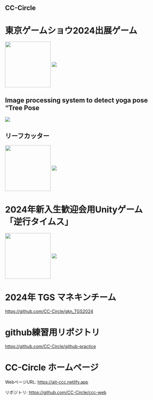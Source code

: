 ## CC-Circle

# 東京ゲームショウ2024出展ゲーム
<img align="center" src="https://github.com/user-attachments/assets/5b86a656-8141-42af-9524-11b9acb8e710" style="height: 150px; width: auto;" />
<a href="https://github.com/CC-Circle/Yoga_Earth">
  <img align="center" src="https://github-readme-stats.vercel.app/api/pin/?username=CC-Circle&repo=Yoga_Earth&theme=buefy" />
</a>

## Image processing system to detect yoga pose “Tree Pose
<a href="https://github.com/CC-Circle/Yoga-Fighter">
  <img align="center" src="https://github-readme-stats.vercel.app/api/pin/?username=CC-Circle&repo=Yoga-Fighter&theme=buefy" />
</a>

## リーフカッター

<img align="center" src="https://github.com/user-attachments/assets/18d931f9-04ee-4a52-b652-2b5d092ee22d" style="height: 150px; width: auto;" />

<a href="https://github.com/CC-Circle/WWW">
  <img align="center" src="https://github-readme-stats.vercel.app/api/pin/?username=CC-Circle&repo=WWW&theme=buefy" />
</a>

# 2024年新入生歓迎会用Unityゲーム「逆行タイムス」
<img align="center" src="https://github.com/user-attachments/assets/19000bad-17e6-4d4c-858d-b8c3d2e7653d" style="height: 150px; width: auto;" />
<a href="https://github.com/CC-Circle/Janaihou">
  <img align="center" src="https://github-readme-stats.vercel.app/api/pin/?username=CC-Circle&repo=Janaihou&theme=buefy" />
</a>

# 2024年 TGS マネキンチーム

https://github.com/CC-Circle/gkn_TGS2024

# github練習用リポジトリ

https://github.com/CC-Circle/github-practice

# CC-Circle ホームページ

WebページURL: https://ait-ccc.netlify.app

リポジトリ: https://github.com/CC-Circle/ccc-web
